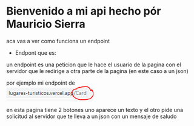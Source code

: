 # Bienvenido a mi api hecho pór Mauricio Sierra

aca vas a ver como funciona un endpoint 

- Endpont que es:

un endpoint es una peticion que le hace el usuario de la pagina con el servidor que le redirige a otra parte de la pagina (en este caso a un json) 

por ejemplo mi endpoint de  
![alt text](image-1.png)

en esta pagina tiene 2 botones uno aparece un texto y el otro pide una solicitud al servidor que te lleva a un json con un mensaje de saludo
